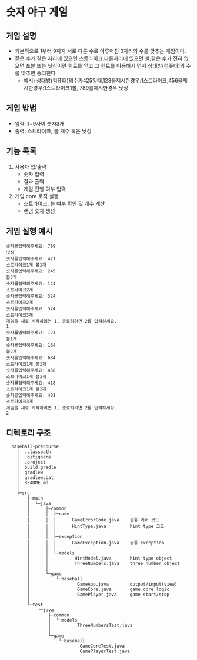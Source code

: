 # 숫자 야구 게임

## 게임 설명

- 기본적으로 1부터 9까지 서로 다른 수로 이루어진 3자리의 수를 맞추는 게임이다.
- 같은 수가 같은 자리에 있으면 스트라이크,다른자리에 있으면 볼,같은 수가 전혀 없으면 포볼 또는 낫싱이란 힌트를 얻고,그 힌트를 이용해서 먼저 상대방(컴퓨터)의 수를 맞추면 승리한다
    - 예시) 상대방(컴퓨터)의수가425일때,123을제시한경우:1스트라이크,456을제시한경우:1스트라이크1볼, 789를제시한경우:낫싱

## 게임 방법

* 입력: 1~9사이 숫자3개
* 출력: 스트라이크, 볼 개수 혹은 낫싱

## 기능 목록

1. 사용자 입/출력
    * 숫자 입력
    * 결과 출력
    * 게임 진행 여부 입력
2. 게임 core 로직 실행
    * 스트라이크, 볼 여부 확인 및 개수 계산
    * 랜덤 숫자 생성 
    
## 게임 실행 예시
```
숫자를입력해주세요: 789
낫싱
숫자를입력해주세요: 421
스트라이크1개 볼1개
숫자를입력해주세요: 245
볼3개
숫자를입력해주세요: 124
스트라이크2개
숫자를입력해주세요: 324
스트라이크2개
숫자를입력해주세요: 524
스트라이크3개
게임을 새로 시작하려면 1, 종료하려면 2를 입력하세요.
1
숫자를입력해주세요: 123
볼1개
숫자를입력해주세요: 164
볼2개
숫자를입력해주세요: 684
스트라이크1개 볼1개
숫자를입력해주세요: 438
스트라이크1개 볼1개
숫자를입력해주세요: 418
스트라이크1개 볼2개
숫자를입력해주세요: 481
스트라이크3개
게임을 새로 시작하려면 1, 종료하려면 2를 입력하세요.
2
```
	
## 디렉토리 구조
```
  baseball-precourse
    │  .classpath
    │  .gitignore
    │  .project
    │  build.gradle
    │  gradlew
    │  gradlew.bat
    │  README.md
    │      
    ├─src
        ├─main
        │  └─java
        │      ├─common
        │      │  ├─code
        │      │  │      GameErrorCode.java    공통 에러 코드
        │      │  │      HintType.java         hint type 코드
        │      │  │      
        │      │  ├─exception
        │      │  │      GameException.java    공통 Exception
        │      │  │      
        │      │  └─models
        │      │          HintModel.java       hint type object
        │      │          ThreeNumbers.java    three number object
        │      │          
        │      └─game
        │          └─baseball
        │                  GameApp.java        output/input(view)
        │                  GameCore.java       game core logic
        │                  GamePlayer.java     game start/stop
        │                  
        └─test
            └─java
                ├─common
                │  └─models
                │          ThreeNumbersTest.java
                │          
                └─game
                    └─baseball
                            GameCoreTest.java
                            GamePlayerTest.java
```